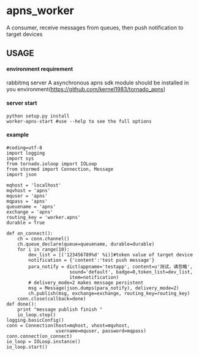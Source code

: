 # apns_worker
A consumer, receive messages from queues, then push
notification to target devices

## USAGE
#### environment requirement
rabbitmq server
A asynchronous apns sdk module should be installed in you 
environment(https://github.com/kernel1983/tornado_apns)
#### server start
```
python setup.py install
worker-apns-start #use --help to see the full options
```
#### example
```
#coding=utf-8
import logging
import sys
from tornado.ioloop import IOLoop
from stormed import Connection, Message
import json

mqhost = 'localhost'
mqvhost = 'apns'
mquser = 'apns'
mqpass = 'apns'
queuename = 'apns'
exchange = 'apns'
routing_key = 'worker.apns'
durable = True

def on_connect():
    ch = conn.channel()
    ch.queue_declare(queue=queuename, durable=durable)
    for i in range(10):
        dev_list = [('123456789%d' %i)]#token value of target device
        notification = {'content':'test push message'}
        para_notify = dict(appname='testapp', content=u'测试，请忽略',
                       sound='default', badge=0,token_list=dev_list,
                       item=notification)
        # delivery_mode=2 makes message persistent
        msg = Message(json.dumps(para_notify), delivery_mode=2)
        ch.publish(msg, exchange=exchange, routing_key=routing_key)
    conn.close(callback=done)
def done():
    print "message publish finish "
    io_loop.stop()
logging.basicConfig()
conn = Connection(host=mqhost, vhost=mqvhost,
                  username=mquser, password=mqpass)
conn.connect(on_connect)
io_loop = IOLoop.instance()
io_loop.start()
```
